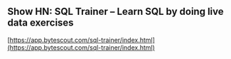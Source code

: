 ## Show HN: SQL Trainer – Learn SQL by doing live data exercises
  
  [https://app.bytescout.com/sql-trainer/index.html](https://app.bytescout.com/sql-trainer/index.html)